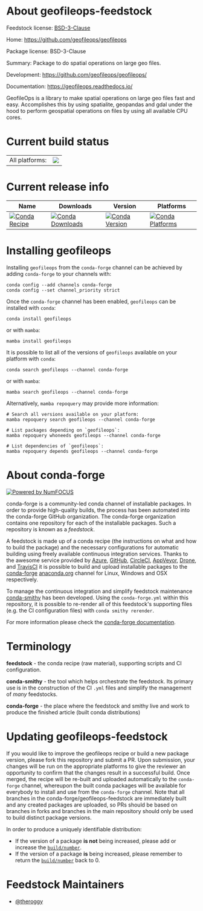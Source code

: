 About geofileops-feedstock
==========================

Feedstock license: [BSD-3-Clause](https://github.com/conda-forge/geofileops-feedstock/blob/main/LICENSE.txt)

Home: https://github.com/geofileops/geofileops

Package license: BSD-3-Clause

Summary: Package to do spatial operations on large geo files.

Development: https://github.com/geofileops/geofileops/

Documentation: https://geofileops.readthedocs.io/

GeofileOps is a library to make spatial operations on large geo files fast
and easy. Accomplishes this by using spatialite, geopandas and gdal under
the hood to perform geospatial operations on files by using all available
CPU cores.


Current build status
====================


<table><tr><td>All platforms:</td>
    <td>
      <a href="https://dev.azure.com/conda-forge/feedstock-builds/_build/latest?definitionId=12196&branchName=main">
        <img src="https://dev.azure.com/conda-forge/feedstock-builds/_apis/build/status/geofileops-feedstock?branchName=main">
      </a>
    </td>
  </tr>
</table>

Current release info
====================

| Name | Downloads | Version | Platforms |
| --- | --- | --- | --- |
| [![Conda Recipe](https://img.shields.io/badge/recipe-geofileops-green.svg)](https://anaconda.org/conda-forge/geofileops) | [![Conda Downloads](https://img.shields.io/conda/dn/conda-forge/geofileops.svg)](https://anaconda.org/conda-forge/geofileops) | [![Conda Version](https://img.shields.io/conda/vn/conda-forge/geofileops.svg)](https://anaconda.org/conda-forge/geofileops) | [![Conda Platforms](https://img.shields.io/conda/pn/conda-forge/geofileops.svg)](https://anaconda.org/conda-forge/geofileops) |

Installing geofileops
=====================

Installing `geofileops` from the `conda-forge` channel can be achieved by adding `conda-forge` to your channels with:

```
conda config --add channels conda-forge
conda config --set channel_priority strict
```

Once the `conda-forge` channel has been enabled, `geofileops` can be installed with `conda`:

```
conda install geofileops
```

or with `mamba`:

```
mamba install geofileops
```

It is possible to list all of the versions of `geofileops` available on your platform with `conda`:

```
conda search geofileops --channel conda-forge
```

or with `mamba`:

```
mamba search geofileops --channel conda-forge
```

Alternatively, `mamba repoquery` may provide more information:

```
# Search all versions available on your platform:
mamba repoquery search geofileops --channel conda-forge

# List packages depending on `geofileops`:
mamba repoquery whoneeds geofileops --channel conda-forge

# List dependencies of `geofileops`:
mamba repoquery depends geofileops --channel conda-forge
```


About conda-forge
=================

[![Powered by
NumFOCUS](https://img.shields.io/badge/powered%20by-NumFOCUS-orange.svg?style=flat&colorA=E1523D&colorB=007D8A)](https://numfocus.org)

conda-forge is a community-led conda channel of installable packages.
In order to provide high-quality builds, the process has been automated into the
conda-forge GitHub organization. The conda-forge organization contains one repository
for each of the installable packages. Such a repository is known as a *feedstock*.

A feedstock is made up of a conda recipe (the instructions on what and how to build
the package) and the necessary configurations for automatic building using freely
available continuous integration services. Thanks to the awesome service provided by
[Azure](https://azure.microsoft.com/en-us/services/devops/), [GitHub](https://github.com/),
[CircleCI](https://circleci.com/), [AppVeyor](https://www.appveyor.com/),
[Drone](https://cloud.drone.io/welcome), and [TravisCI](https://travis-ci.com/)
it is possible to build and upload installable packages to the
[conda-forge](https://anaconda.org/conda-forge) [anaconda.org](https://anaconda.org/)
channel for Linux, Windows and OSX respectively.

To manage the continuous integration and simplify feedstock maintenance
[conda-smithy](https://github.com/conda-forge/conda-smithy) has been developed.
Using the ``conda-forge.yml`` within this repository, it is possible to re-render all of
this feedstock's supporting files (e.g. the CI configuration files) with ``conda smithy rerender``.

For more information please check the [conda-forge documentation](https://conda-forge.org/docs/).

Terminology
===========

**feedstock** - the conda recipe (raw material), supporting scripts and CI configuration.

**conda-smithy** - the tool which helps orchestrate the feedstock.
                   Its primary use is in the construction of the CI ``.yml`` files
                   and simplify the management of *many* feedstocks.

**conda-forge** - the place where the feedstock and smithy live and work to
                  produce the finished article (built conda distributions)


Updating geofileops-feedstock
=============================

If you would like to improve the geofileops recipe or build a new
package version, please fork this repository and submit a PR. Upon submission,
your changes will be run on the appropriate platforms to give the reviewer an
opportunity to confirm that the changes result in a successful build. Once
merged, the recipe will be re-built and uploaded automatically to the
`conda-forge` channel, whereupon the built conda packages will be available for
everybody to install and use from the `conda-forge` channel.
Note that all branches in the conda-forge/geofileops-feedstock are
immediately built and any created packages are uploaded, so PRs should be based
on branches in forks and branches in the main repository should only be used to
build distinct package versions.

In order to produce a uniquely identifiable distribution:
 * If the version of a package **is not** being increased, please add or increase
   the [``build/number``](https://docs.conda.io/projects/conda-build/en/latest/resources/define-metadata.html#build-number-and-string).
 * If the version of a package **is** being increased, please remember to return
   the [``build/number``](https://docs.conda.io/projects/conda-build/en/latest/resources/define-metadata.html#build-number-and-string)
   back to 0.

Feedstock Maintainers
=====================

* [@theroggy](https://github.com/theroggy/)

